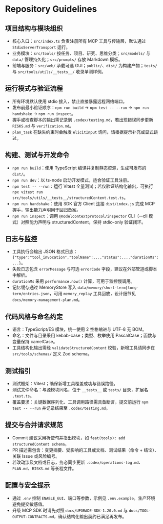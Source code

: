 # Repository Guidelines

## 项目结构与模块组织
- 核心入口：`src/index.ts` 负责注册所有 MCP 工具与传输层，默认通过 `StdioServerTransport` 运行。
- 业务模块：`src/tools/` 按任务、项目、研究、思维分类；`src/models/` 与 `data/` 管理持久化；`src/prompts/` 存放 Markdown 模板。
- 前端与服务：`src/web/` 承载可选 GUI；`public/`、`dist/` 为构建产物；`tests/` 与 `src/tools/utils/__tests__/` 收录单测样例。

## 运行模式与验证流程
- 所有环境默认使用 stdio 接入，禁止直接暴露远程网络端口。
- 发布前最小验证顺序：`npm run build` → `npm test -- --run` → `npm run handshake` → `npm run inspect`。
- 握手或检查脚本的输出需记录到 `.codex/testing.md`，若出现错误同步更新 `RISKS.md` 与 `verification.md`。
- `plan_task` 在缺失约束时会触发 `elicitInput` 询问，请根据提示补充或显式跳过。

## 构建、测试与开发命令
- `npm run build`：使用 TypeScript 编译并复制静态资源，生成可发布的 `dist/`。
- `npm run dev`：以 ts-node 启动开发模式，适合验证工具注册。
- `npm test -- --run`：运行 Vitest 全量测试；若仅验证结构化输出，可执行 `npx vitest run src/tools/utils/__tests__/structuredContent.test.ts`。
- `npm run handshake`：使用 SDK 官方 Client 连接 `dist/index.js` 完成 MCP 握手，输出能力声明用于回归备案。
- `npm run inspect`：调用 `@modelcontextprotocol/inspector` CLI（--cli 模式）对照能力声明与 structuredContent，保持 stdio-only 验证闭环。

## 日志与监控
- 工具执行会输出 JSON 格式日志：`{"type":"tool_invocation","toolName":...,"status":...,"durationMs":...}`。
- 失败日志包含 `errorMessage` 与可选 `errorCode` 字段，建议在外部管道或脚本中解析。
- `durationMs` 采用 `performance.now()` 计算，可用于监控慢调用。
- 记忆缓存通过 MemoryStore 写入 `data/memory/short-term|long-term/entries.json`，可用 `memory_replay` 工具回放，设计细节见 `docs/memory-management-plan.md`。

## 代码风格与命名约定
- 语言：TypeScript/ES 模块，统一使用 2 空格缩进与 UTF-8 无 BOM。
- 命名：文件与目录采用 kebab-case；类型、枚举使用 PascalCase；函数与变量保持 camelCase。
- 工具结构化输出需经 `validateStructuredContent` 校验，新增工具请同步在 `src/tools/schemas/` 定义 Zod schema。

## 测试指引
- 测试框架：Vitest；确保新增工具覆盖成功与错误路径。
- 测试文件命名：与源模块同名，位于 `__tests__` 或 `tests/` 目录，扩展名 `.test.ts`。
- 覆盖要求：关键数据序列化、工具调用路径需具备断言，提交前运行 `npm test -- --run` 并记录结果至 `.codex/testing.md`。

## 提交与合并请求规范
- Commit 建议采用祈使句并指出模块，如 `feat(tools): add structuredContent schema`。
- PR 描述需包含：变更摘要、受影响的工具或文档、测试结果（命令 + 结论）、关联 Issue 或风险编号。
- 若改动涉及文档或日志，务必同步更新 `.codex/operations-log.md`、`PLAN.md`、`RISKS.md` 等长程文件。

## 配置与安全提示
- 通过 `.env` 控制 `ENABLE_GUI`、端口等参数，示例见 `.env.example`，生产环境避免提交敏感值。
- 升级 MCP SDK 时请先对照 `docs/UPGRADE-SDK-1.20.0.md` 与 `docs/TOOL-OUTPUT-CONTRACTS.md`，确认结构化输出契约已满足再发布。
